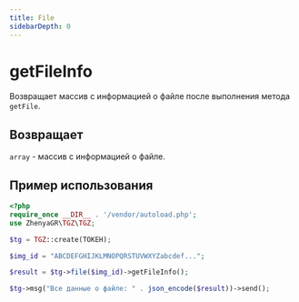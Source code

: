 ```yaml
---
title: File
sidebarDepth: 0
---
```


# getFileInfo
Возвращает массив с информацией о файле после выполнения метода `getFile`.

## Возвращает
`array` - массив с информацией о файле.

## Пример использования
```php
<?php
require_once __DIR__ . '/vendor/autoload.php';
use ZhenyaGR\TGZ\TGZ;

$tg = TGZ::create(ТОКЕН);

$img_id = "ABCDEFGHIJKLMNOPQRSTUVWXYZabcdef...";

$result = $tg->file($img_id)->getFileInfo();

$tg->msg("Все данные о файле: " . json_encode($result))->send();
```
